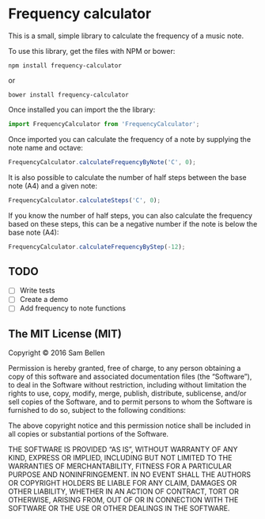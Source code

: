 # Frequency calculator

This is a small, simple library to calculate the frequency of a music note.

To use this library, get the files with NPM or bower:
```
npm install frequency-calculator
```
or
```
bower install frequency-calculator
```

Once installed you can import the the library:
```javascript
import FrequencyCalculator from 'FrequencyCalculator';
```

Once imported you can calculate the frequency of a note by supplying the note name and octave:
```javascript
FrequencyCalculator.calculateFrequencyByNote('C', 0);
```

It is also possible to calculate the number of half steps between the base note (A4) and a given note:
```javascript
FrequencyCalculator.calculateSteps('C', 0);
```

If you know the number of half steps, you can also calculate the frequency based on these steps, this can be a negative number if the note is below the base note (A4):
```javascript
FrequencyCalculator.calculateFrequencyByStep(-12);
```

## TODO
- [ ] Write tests
- [ ] Create a demo
- [ ] Add frequency to note functions

## The MIT License (MIT)
Copyright © 2016 Sam Bellen

Permission is hereby granted, free of charge, to any person
obtaining a copy of this software and associated documentation
files (the “Software”), to deal in the Software without
restriction, including without limitation the rights to use,
copy, modify, merge, publish, distribute, sublicense, and/or sell
copies of the Software, and to permit persons to whom the
Software is furnished to do so, subject to the following
conditions:

The above copyright notice and this permission notice shall be
included in all copies or substantial portions of the Software.

THE SOFTWARE IS PROVIDED “AS IS”, WITHOUT WARRANTY OF ANY KIND,
EXPRESS OR IMPLIED, INCLUDING BUT NOT LIMITED TO THE WARRANTIES
OF MERCHANTABILITY, FITNESS FOR A PARTICULAR PURPOSE AND
NONINFRINGEMENT. IN NO EVENT SHALL THE AUTHORS OR COPYRIGHT
HOLDERS BE LIABLE FOR ANY CLAIM, DAMAGES OR OTHER LIABILITY,
WHETHER IN AN ACTION OF CONTRACT, TORT OR OTHERWISE, ARISING
FROM, OUT OF OR IN CONNECTION WITH THE SOFTWARE OR THE USE OR
OTHER DEALINGS IN THE SOFTWARE.
